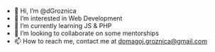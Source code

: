 - 👋 Hi, I’m @dGroznica
- 👀 I’m interested in Web Development
- 🌱 I’m currently learning JS & PHP
- 💞️ I’m looking to collaborate on some mentorships
- 📫 How to reach me, contact me at domagoj.groznica@gmail.com

<!---
dGroznica/dGroznica is a ✨ special ✨ repository because its `README.md` (this file) appears on your GitHub profile.
You can click the Preview link to take a look at your changes.
--->
